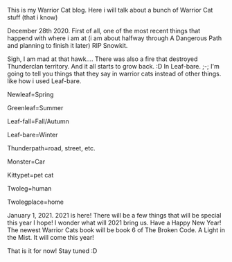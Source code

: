 This is my Warrior Cat blog. Here i will talk about a bunch of Warrior Cat stuff (that i know)


December 28th 2020. 
First of all, one of the most recent things that happend with where i am at (i am about halfway through A Dangerous Path and planning to finish it later) RIP Snowkit.

Sigh, I am mad at that hawk....
There was also a fire that destroyed Thunderclan territory. And it all starts to grow back. :D In Leaf-bare. ;-;
I'm going to tell you things that they say in warrior cats instead of other things. like how i used Leaf-bare.

Newleaf=Spring

Greenleaf=Summer

Leaf-fall=Fall/Autumn

Leaf-bare=Winter

Thunderpath=road, street, etc.

Monster=Car

Kittypet=pet cat

Twoleg=human

Twolegplace=home


January 1, 2021. 2021 is here! There will be a few things that will be special this year I hope!
I wonder what will 2021 bring us. Have a Happy New Year!
The newest Warrior Cats book will be book 6 of The Broken Code. A Light in the Mist. It will come this year!

That is it for now! Stay tuned :D
